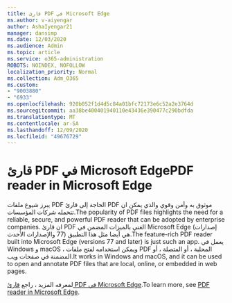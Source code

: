 ```yaml
---
title: قارئ PDF في Microsoft Edge
ms.author: v-aiyengar
author: AshaIyengar21
manager: dansimp
ms.date: 12/03/2020
ms.audience: Admin
ms.topic: article
ms.service: o365-administration
ROBOTS: NOINDEX, NOFOLLOW
localization_priority: Normal
ms.collection: Adm_O365
ms.custom:
- "9003880"
- "6933"
ms.openlocfilehash: 920b052f1d4d5c84a01bfc72173e6c52a2e3764d
ms.sourcegitcommit: aa38be400401940110e43436e390477c290bdfda
ms.translationtype: MT
ms.contentlocale: ar-SA
ms.lasthandoff: 12/09/2020
ms.locfileid: "49676729"
---
```

# <a name="pdf-reader-in-microsoft-edge"></a><span data-ttu-id="480b4-102">قارئ PDF في Microsoft Edge</span><span class="sxs-lookup"><span data-stu-id="480b4-102">PDF reader in Microsoft Edge</span></span>

<span data-ttu-id="480b4-103">يبرز شيوع ملفات PDF الحاجة إلى قارئ PDF موثوق به وأمن وقوي والذي يمكن ان تتحمله شركات المؤسسات.</span><span class="sxs-lookup"><span data-stu-id="480b4-103">The popularity of PDF files highlights the need for a reliable, secure, and powerful PDF reader that can be adopted by enterprise companies.</span></span> <span data-ttu-id="480b4-104">ان قارئ PDF الغني بالميزات المضمن في Microsoft Edge (إصدارات 77 والإصدارات الأحدث) هي أيضا مثل هذا التطبيق.</span><span class="sxs-lookup"><span data-stu-id="480b4-104">The feature-rich PDF reader built into Microsoft Edge (versions 77 and later) is just such an app.</span></span> <span data-ttu-id="480b4-105">يعمل في Windows و macOS ، ويمكن استخدامه لفتح ملفات PDF المحلية ، أو المتصلة ، أو المضمنة في صفحات ويب.</span><span class="sxs-lookup"><span data-stu-id="480b4-105">It works in Windows and macOS, and it can be used to open and annotate PDF files that are local, online, or embedded in web pages.</span></span>

<span data-ttu-id="480b4-106">لمعرفه المزيد ، راجع [قارئ PDF في Microsoft Edge](https://go.microsoft.com/fwlink/?linkid=2140005).</span><span class="sxs-lookup"><span data-stu-id="480b4-106">To learn more, see [PDF reader in Microsoft Edge](https://go.microsoft.com/fwlink/?linkid=2140005).</span></span>
